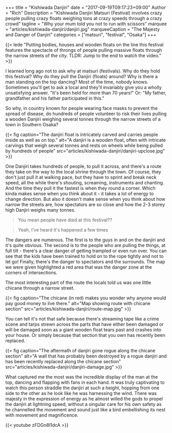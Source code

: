 +++
title = "Kishiwada Danjiri"
date = "2017-09-19T09:17:23+09:00"
Author = "Rich"
Description = "Kishiwada Danjiri Matsuri (Festival) involves crazy people pulling crazy floats weighing tons at crazy speeds through a crazy crowd"
tagline = "Why your mum told you not to run with scissors"
marquee = "articles/kishiwada-danjiri/danjiri.jpg"
marqueeCaption = "The Majesty and Danger of Danjiri"
categories = ["matsuri", "festival", "Osaka"]
+++

{{< lede "Putting bodies, houses and wooden floats on the line this festival features the spectacle of throngs of people pulling massive floats through the narrow streets of the city. TLDR: Jump to the end to watch the video." >}}

I learned long ago not to ask why at matsuri (festivals). Why do they hold this festival? Why do they pull the Danjiri (floats) around? Why is there a man standing on the top dancing? Most of the time, nobody knows. Sometimes you'll get to ask a local and they'll invariably give you a wholly unsatisfying answer. "It's been held for more than 70 years!" Or: "My father, grandfather and his father participated in this."

So why, in country known for people wearing face masks to prevent the spread of disease, do hundreds of people volunteer to risk their lives pulling a wooden Danjiri weighing several tonnes through the narrow streets of a town in Southern Osaka?

{{< fig caption="The danjiri float is intricately carved and carries people inside as well as on top." alt="A danjiri is a wooden float, often with intricate carvings that weigh several tonnes and rests on wheels while being pulled by hundreds of people" src="articles/kishiwada-danjiri/danjiri-upclose.jpg" >}}

One Danjiri takes hundreds of people, to pull it across, and there's a route they take on the way to the local shrine through the town. Of course, they don't just pull it at walking pace, but they have to sprint and break neck speed, all the while there's shouting, screaming, instruments and chanting. And the time they pull it the fastest is when they round a corner. Which kinda makes sense when you think about it - it takes a lot of energy to change direction. But also it doesn't make sense when you think about how narrow the streets are, how spectators are so close and how the 2-3 storey high Danjiri weighs many tonnes.

> You mean people have died at this festival??

> Yeah, I've heard it's happened a few times

The dangers are numerous. The first is to the guys in and on the danjiri and it's quite obvious. The second is to the people who are pulling the things, at full tilt - there's a clear danger of getting trampled or even run over. You can see that the kids have been trained to hold on to the rope tightly and not to let go! Finally, there's the danger to spectators and the surrounds. The map we were given highlighted a red area that was the danger zone at the corners of intersections.

The most interesting part of the route the locals told us was one little chicane through a narrow street.

{{< fig caption="The chicane (in red) makes you wonder why anyone would pay good money to live there." alt="Map showing route with chicane section" src="articles/kishiwada-danjiri/route-map.jpg" >}}

You can tell it's not that safe because there's streaming tape like a crime scene and tarps strewn across the parts that have either been damaged or will be damaged soon as a giant wooden float tears past and crashes into your house. Or simply because that section that you own has recently been replaced.

{{< fig caption="The aftermath of danjiri gone rogue along the chicane section" alt="A wall that has probably been destroyed by a rogue danjiri and has been recently replaced along the chicane section" src="articles/kishiwada-danjiri/danjiri-damage.jpg" >}}

What captured me the most was the incredible display of the man at the top, dancing and flapping with fans in each hand. It was truly captivating to watch this person straddle the danjiri at such a height, hopping from one side to the other as he look like he was harnessing the wind. There was majesty in the expression of energy as he almost willed the gods to propel the danjiri at lightning speed, without a singular care for his own safety as he channelled the movement and sound just like a bird embellishing its nest with movement and magnificence.

{{< youtube zFDGn8l1dcA >}}

